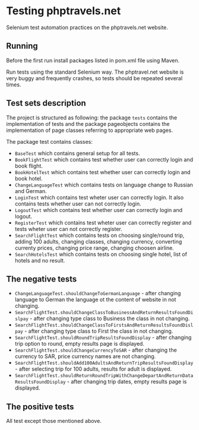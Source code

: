# Testing phptravels.net
Selenium test automation practices on the phptravels.net website.
 
## Running
Before the first run install packages listed in pom.xml file using Maven. 

Run tests using the standard Selenium way. The phptravel.net website is very buggy and frequently crashes, so tests should be repeated several times.

## Test sets description
The project is structured as following: the package `tests` contains the implementation of tests and the package pageobjects contains the implementation of page classes referring to appropriate web pages.

The package test contains classes:
- `BaseTest` which contains general setup for all tests.
- `BookFlightTest` which contains test whether user can correctly login and book flight.
- `BookHotelTest` which contains test whether user can correctly login and book hotel.
- `ChangeLanguageTest` which contains tests on language change to Russian and German.
- `LoginTest` which contains test wheter user can correctly login. It also contains tests whether user can not correctly login.
- `LogoutTest` which contains test whether user can correctly login and logout.
- `RegisterTest` which contains test wheter user can correctly register and tests wheter user can not correctly register.
- `SearchFlightTest` which contains tests on choosing single/round trip, adding 100 adults, changing classes, changing currency, converting currenty prices, changing price range, changing choosen airline.
- `SearchHotelsTest` which contains tests on choosing single hotel, list of hotels and no result.

## The negative tests
- `ChangeLanguageTest.shouldChangeToGermanLanguage` - after changing language to German the language ot the content of website in not changing.
- `SearchFlightTest.shouldChangeClassToBusinessAndReturnResultsFoundDislpay` - after changing type class to Business the class in not changing.
- `SearchFlightTest.shouldChangeClassToFirstsAndReturnResultsFoundDislpay` - after changing type class to First the class in not changing.
- `SearchFlightTest.shouldRoundTripResultsFoundDisplay` - after changing trip option to round, empty results page is displayed.
- `SearchFlightTest.shouldChangeCurrencyToSAR` - after changing the currency to SAR, price currency names are not changing.
- `SearchFlightTest.shouldAdd100AdultsAndReturnTripResultsFoundDisplay` - after selecting trip for 100 adults, results for adult is displayed.
- `SearchFlightTest.shouldReturnRoundTripWithChangeDepartAndReturnDataResultsFoundDisplay` - after changing trip dates, empty results page is displayed.

## The positive tests
All test except those mentioned above.